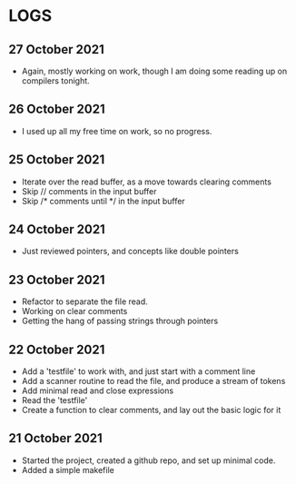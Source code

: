 # LOGS

## 27 October 2021

* Again, mostly working on work, though I am doing some reading up on compilers tonight.


## 26 October 2021

* I used up all my free time on work, so no progress.


## 25 October 2021

* Iterate over the read buffer, as a move towards clearing comments
* Skip // comments in the input buffer
* Skip /* comments until */ in the input buffer


## 24 October 2021

* Just reviewed pointers, and concepts like double pointers


## 23 October 2021

* Refactor to separate the file read.
* Working on clear comments
* Getting the hang of passing strings through pointers


## 22 October 2021

* Add a 'testfile' to work with, and just start with a comment line
* Add a scanner routine to read the file, and produce a stream of tokens
* Add minimal read and close expressions
* Read the 'testfile'
* Create a function to clear comments, and lay out the basic logic for it


## 21 October 2021

* Started the project, created a github repo, and set up minimal code.
* Added a simple makefile
